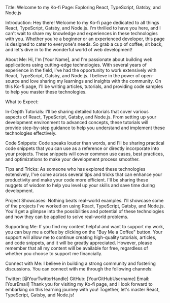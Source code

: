 Title: Welcome to my Ko-fi Page: Exploring React, TypeScript, Gatsby, and Node.js

Introduction:
Hey there! Welcome to my Ko-fi page dedicated to all things React, TypeScript, Gatsby, and Node.js. I'm thrilled to have you here, and I can't wait to share my knowledge and experiences in these technologies with you. Whether you're a beginner or an experienced developer, this page is designed to cater to everyone's needs. So grab a cup of coffee, sit back, and let's dive in to the wonderful world of web development!

About Me:
Hi, I'm [Your Name], and I'm passionate about building web applications using cutting-edge technologies. With several years of experience in the field, I've had the opportunity to work extensively with React, TypeScript, Gatsby, and Node.js. I believe in the power of open-source and love sharing my learnings and insights with the community. On this Ko-fi page, I'll be writing articles, tutorials, and providing code samples to help you master these technologies.

What to Expect:

In-Depth Tutorials: I'll be sharing detailed tutorials that cover various aspects of React, TypeScript, Gatsby, and Node.js. From setting up your development environment to advanced concepts, these tutorials will provide step-by-step guidance to help you understand and implement these technologies effectively.

Code Snippets: Code speaks louder than words, and I'll be sharing practical code snippets that you can use as a reference or directly incorporate into your projects. These snippets will cover common use cases, best practices, and optimizations to make your development process smoother.

Tips and Tricks: As someone who has explored these technologies extensively, I've come across several tips and tricks that can enhance your productivity and make your code more efficient. I'll be sharing these nuggets of wisdom to help you level up your skills and save time during development.

Project Showcases: Nothing beats real-world examples. I'll showcase some of the projects I've worked on using React, TypeScript, Gatsby, and Node.js. You'll get a glimpse into the possibilities and potential of these technologies and how they can be applied to solve real-world problems.

Supporting Me:
If you find my content helpful and want to support my work, you can buy me a coffee by clicking on the "Buy Me a Coffee" button. Your support will allow me to continue creating high-quality tutorials, articles, and code snippets, and it will be greatly appreciated. However, please remember that all my content will be available for free, regardless of whether you choose to support me financially.

Connect with Me:
I believe in building a strong community and fostering discussions. You can connect with me through the following channels:

Twitter: [@YourTwitterHandle]
GitHub: [YourGitHubUsername]
Email: [YourEmail]
Thank you for visiting my Ko-fi page, and I look forward to embarking on this learning journey with you! Together, let's master React, TypeScript, Gatsby, and Node.js!
